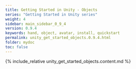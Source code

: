 ```yaml
---
title: Getting Started in Unity - Objects
series: "Getting Started in Unity series"
weight: 4
sidebar: main_sidebar_0_9_4
version: 0.9.4
keywords: hand, object, avatar, install, quickstart
permalink: unity_get_started_objects.0.9.4.html
folder: mydoc
toc: false
---
```


{% include_relative unity_get_started_objects.content.md %}
